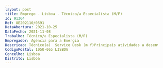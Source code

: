 ```yaml
--- 
layout: post
title: Emprego - Lisboa - Técnico/a Especialista (M/F)
Id: 91364
Ref: OE202110/0591
DataAbertura: 2021-10-25
DataFecho: 2021-11-08
Trabalho: Técnico/a Especialista (M/F)
Empregador: Agência para a Energia
Descricao: Técnico(a)  Service Desk (m f)Principais atividades a desenvolver nesta função Atuar como ponto de contacto, dando suporte técnico à organização, remota ou presencialmente Contribuir com soluções com vista à resolução de problemas técnicos Garantir o acompanhamento evolutivo das solicitações até à sua concretização Preparação de hardware e configuração de software interno  O Perfil que procuramos Formação em Curso Profissional de Informática Bons conhecimentos de Microinformática Gestão do Sistema Operativo Windows 10 Gestão da suite Microsoft Office 365  O que ambicionamos ver Autonomia, iniciativa e proatividade Capacidade para fornecer soluções completas e de alta qualidade com impacto positivo na solução tecnológica desenvolvida Paixão pela tecnologia e interesse em aprender Análise e resolução de problemas complexos Gosto pelo relacionamento interpessoal e pelo trabalho em equipa. O que vai encontrar na sua equipa Know how Ambiente profissional aliciante Bom ambiente de trabalho Acompanhamento Compromisso Integridade Motivação  Se esta oportunidade é para si, traga o seu talento e dedicação para a ADENE.Envie nos o seu CV e apresentação, partilhando o porquê da motivação em querer participar neste desafio específico, até ao próximo dia 8 de novembro.* Possibilidade de contratação em regime de cedência de interesse público, nos termos do disposto na legislação em vigor para este enquadramento.Surpreenda nos com a sua candidatura!
CodigoPostal: 1050-065 LISBOA
Concelho: Lisboa
Distrito: Lisboa
--- 
```

